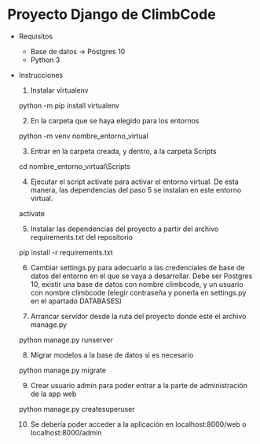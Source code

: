 # Proyecto Django de ClimbCode

- Requisitos

	- Base de datos -> Postgres 10
	- Python 3

- Instrucciones

	1) Instalar virtualenv
	
	python -m pip install virtualenv
	
	2) En la carpeta que se haya elegido para los entornos
	
	python -m venv nombre_entorno_virtual
	
	3) Entrar en la carpeta creada, y dentro, a la carpeta Scripts
	
	cd nombre_entorno_virtual\Scripts
	
	4) Ejecutar el script activate para activar el entorno virtual. De esta manera, las dependencias del paso 5 se instalan en este 	entorno virtual.
	
	activate
	
	5) Instalar las dependencias del proyecto a partir del archivo requirements.txt del repositorio
	
	pip install -r requirements.txt
	
	6) Cambiar settings.py para adecuarlo a las credenciales de base de datos del entorno en el que se vaya a desarrollar. Debe ser 	Postgres 10, existir una base de datos con nombre climbcode, y un usuario con nombre climbcode (elegir contraseña y ponerla en 	settings.py en el apartado DATABASES)	
	
	7) Arrancar servidor desde la ruta del proyecto donde esté el archivo manage.py
	
	python manage.py runserver
	
	8) Migrar modelos a la base de datos si es necesario
	
	python manage.py migrate
	
	9) Crear usuario admin para poder entrar a la parte de administración de la app web
	
	python manage.py createsuperuser
	
	10) Se debería poder acceder a la aplicación en localhost:8000/web o localhost:8000/admin